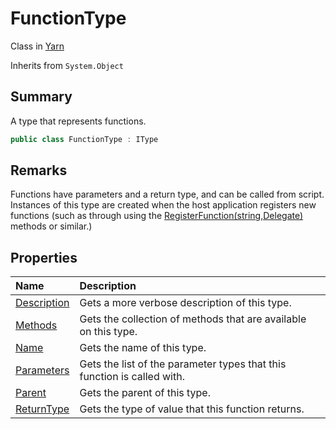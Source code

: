 # FunctionType

Class in [Yarn](/docs/api/csharp/yarn.md)

Inherits from `System.Object`

## Summary


A type that represents functions.


```csharp
public class FunctionType : IType
```

## Remarks


Functions have parameters and a return type, and can be called from
script. Instances of this type are created when the host
application registers new functions (such as through using the  <a href="yarn.library.registerfunction-7.md">RegisterFunction(string,Delegate)</a>  methods or similar.)


## Properties

|Name|Description|
|:---|:---|
|[Description](/docs/api/csharp/yarn.functiontype.description.md)|Gets a more verbose description of this type.|
|[Methods](/docs/api/csharp/yarn.functiontype.methods.md)|Gets the collection of methods that are available on this type.|
|[Name](/docs/api/csharp/yarn.functiontype.name.md)|Gets the name of this type.|
|[Parameters](/docs/api/csharp/yarn.functiontype.parameters.md)|Gets the list of the parameter types that this function is called with.|
|[Parent](/docs/api/csharp/yarn.functiontype.parent.md)|Gets the parent of this type.|
|[ReturnType](/docs/api/csharp/yarn.functiontype.returntype.md)|Gets the type of value that this function returns.|

